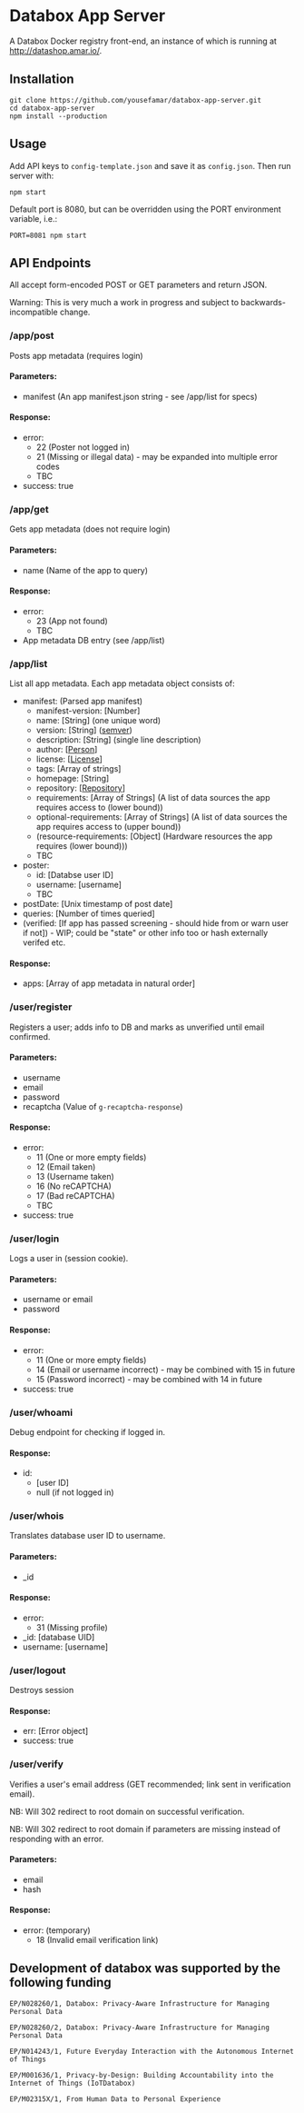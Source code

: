 # Databox App Server
A Databox Docker registry front-end, an instance of which is running at http://datashop.amar.io/.

## Installation
	git clone https://github.com/yousefamar/databox-app-server.git
	cd databox-app-server
	npm install --production

## Usage
Add API keys to `config-template.json` and save it as `config.json`. Then run server with:

	npm start

Default port is 8080, but can be overridden using the PORT environment variable, i.e.:

	PORT=8081 npm start

## API Endpoints

All accept form-encoded POST or GET parameters and return JSON.

Warning: This is very much a work in progress and subject to backwards-incompatible change.

### /app/post

Posts app metadata (requires login)

#### Parameters:
  - manifest (An app manifest.json string - see /app/list for specs)

#### Response:
  - error:
    - 22 (Poster not logged in)
    - 21 (Missing or illegal data) - may be expanded into multiple error codes
    - TBC
  - success: true

### /app/get

Gets app metadata (does not require login)

#### Parameters:
  - name (Name of the app to query)

#### Response:
  - error:
    - 23 (App not found)
    - TBC
  - App metadata DB entry (see /app/list)


### /app/list

List all app metadata. Each app metadata object consists of:

  - manifest: (Parsed app manifest)
    - manifest-version: [Number]
    - name: [String] \(one unique word)
    - version: [String] \([semver](http://semver.org/))
    - description: [String] \(single line description)
    - author: [[Person](https://docs.npmjs.com/files/package.json#people-fields-author-contributors)]
    - license: [[License](https://docs.npmjs.com/files/package.json#license)]
    - tags: [Array of strings]
    - homepage: [String]
    - repository: [[Repository](https://docs.npmjs.com/files/package.json#repository)]
    - requirements: [Array of Strings] \(A list of data sources the app requires access to (lower bound))
    - optional-requirements: [Array of Strings] \(A list of data sources the app requires access to (upper bound))
    - (resource-requirements: [Object] \(Hardware resources the app requires (lower bound)))
    - TBC
  - poster:
    - id: [Databse user ID]
    - username: [username]
    - TBC
  - postDate: [Unix timestamp of post date]
  - queries: [Number of times queried]
  - (verified: [If app has passed screening - should hide from or warn user if not]) - WIP; could be "state" or other info too or hash externally verifed etc.

#### Response:
  - apps: [Array of app metadata in natural order]


### /user/register

Registers a user; adds info to DB and marks as unverified until email confirmed.

#### Parameters:
  - username
  - email
  - password
  - recaptcha (Value of `g-recaptcha-response`)

#### Response:
  - error:
    - 11 (One or more empty fields)
    - 12 (Email taken)
    - 13 (Username taken)
    - 16 (No reCAPTCHA)
    - 17 (Bad reCAPTCHA)
    - TBC
  - success: true

### /user/login

Logs a user in (session cookie).

#### Parameters:
  - username or email
  - password

#### Response:
  - error:
    - 11 (One or more empty fields)
    - 14 (Email or username incorrect) - may be combined with 15 in future
    - 15 (Password incorrect) - may be combined with 14 in future
  - success: true

### /user/whoami

Debug endpoint for checking if logged in.

#### Response:
  - id:
    - [user ID]
    - null (if not logged in)

### /user/whois

Translates database user ID to username.

#### Parameters:
  - _id

#### Response:
  - error:
    - 31 (Missing profile)
  - _id: [database UID]
  - username: [username]

### /user/logout

Destroys session

#### Response:
  - err: [Error object]
  - success: true

### /user/verify

Verifies a user's email address (GET recommended; link sent in verification email).

NB: Will 302 redirect to root domain on successful verification.

NB: Will 302 redirect to root domain if parameters are missing instead of responding with an error.

#### Parameters:
  - email
  - hash

#### Response:
  - error: (temporary)
    - 18 (Invalid email verification link)


## Development of databox was supported by the following funding

```
EP/N028260/1, Databox: Privacy-Aware Infrastructure for Managing Personal Data

EP/N028260/2, Databox: Privacy-Aware Infrastructure for Managing Personal Data

EP/N014243/1, Future Everyday Interaction with the Autonomous Internet of Things

EP/M001636/1, Privacy-by-Design: Building Accountability into the Internet of Things (IoTDatabox)

EP/M02315X/1, From Human Data to Personal Experience

```